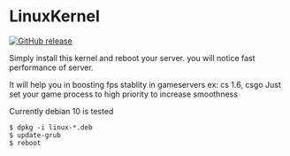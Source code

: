 # LinuxKernel

[![GitHub release](https://img.shields.io/badge/release-5.11.1-blue)](https://GitHub.com/SanjaySRocks/LinuxKernel/releases/)

Simply install this kernel and reboot your server. you will notice fast performance of server.

It will help you in boosting fps stablity in gameservers ex: cs 1.6, csgo
Just set your game process to high priority to increase smoothness

Currently debian 10 is tested

```
$ dpkg -i linux-*.deb
$ update-grub
$ reboot
```
